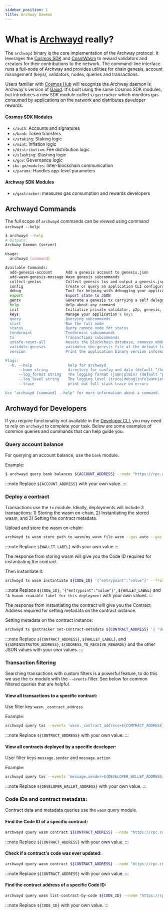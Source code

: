```yaml
---
sidebar_position: 1
title: Archway Daemon
---
```


# What is [Archwayd](https://github.com/archway-network/archway) really?

The `archwayd` binary is the core implementation of the Archway protocol. It leverages the [Cosmos SDK](https://github.com/cosmos/cosmos-sdk) and [CosmWasm](https://github.com/CosmWasm/cosmwasm) to reward validators and creators for their contributions to the network. The command-line interface runs a full-node of Archway and provides utilities for chain genesis, account management (keys), validators, nodes, queries and transactions.

Users familiar with [Cosmos Hub](https://github.com/cosmos/gaia) will recognize the Archway daemon is Archway's version of [Gaiad](https://hub.cosmos.network/main/getting-started/what-is-gaia.html). It's built using the same Cosmos SDK modules, but introduces a new SDK module called `x/gastracker` which monitors gas consumed by applications on the network and distributes developer rewards.

#### Cosmos SDK Modules

- `x/auth`: Accounts and signatures
- `x/bank`: Token transfers
- `x/staking`: Staking logic
- `x/mint`: Inflation logic
- `x/distribution`: Fee distribution logic
- `x/slashing`: Slashing logic
- `x/gov`: Governance logic
- `ibc-go/modules`: Inter-blockchain communication
- `x/params`: Handles app-level parameters

#### Archway SDK Modules

- `x/gastracker`: measures gas consumption and rewards developers

## Archwayd Commands

The full scope of `archwayd` commands can be viewed using command `archwayd --help`:

```bash
$ archwayd --help
# Outputs:
Archway Daemon (server)

Usage:
  archwayd [command]

Available Commands:
  add-genesis-account      Add a genesis account to genesis.json
  add-wasm-genesis-message Wasm genesis subcommands
  collect-gentxs           Collect genesis txs and output a genesis.json file
  config                   Create or query an application CLI configuration file
  debug                    Tool for helping with debugging your application
  export                   Export state to JSON
  gentx                    Generate a genesis tx carrying a self delegation
  help                     Help about any command
  init                     Initialize private validator, p2p, genesis, and application configuration files
  keys                     Manage your application's keys
  query                    Querying subcommands
  start                    Run the full node
  status                   Query remote node for status
  tendermint               Tendermint subcommands
  tx                       Transactions subcommands
  unsafe-reset-all         Resets the blockchain database, removes address book files, and resets data/priv_validator_state.json to the genesis state
  validate-genesis         validates the genesis file at the default location or at the location passed as an arg
  version                  Print the application binary version information

Flags:
  -h, --help                help for archwayd
      --home string         directory for config and data (default "/home/user/.archway")
      --log_format string   The logging format (json|plain) (default "plain")
      --log_level string    The logging level (trace|debug|info|warn|error|fatal|panic) (default "info")
      --trace               print out full stack trace on errors

Use "archwayd [command] --help" for more information about a command.
```

## Archwayd for Developers

If you require functionality not available in the [Developer CLI](https://www.npmjs.com/package/@archwayhq/cli), you may need to rely on `archwayd` to complete your task. Below are some examples of common queries and commands that can help guide you. 

### Query account balance

For querying an account balance, use the `bank` module.

Example:

```bash
$ archwayd query bank balances ${ACCOUNT_ADDRESS} --node "https://rpc.constantine-1.archway.tech:443"
```

:::note
Replace `${ACCOUNT_ADDRESS}` with your own value.
:::

### Deploy a contract

Transactions use the `tx` module. Ideally, deployments will include 3 transactions: 1) Storing the wasm on-chain, 2) Instantiating the stored wasm, and 3) Setting the contract metadata.

Upload and store the wasm on-chain:

```bash
archwayd tx wasm store path_to_wasm/my_wasm_file.wasm --gas auto --gas-prices 0.05uconst --gas-adjustment 1.4 --from ${WALLET_LABEL} --chain-id "constantine-1" --node "https://rpc.constantine-1.archway.tech:443" --broadcast-mode sync --output json -y
```

:::note
Replace `${WALLET_LABEL}` with your own value
:::

The response from storing wasm will give you the Code ID required for instantiating the contract.

Then instantiate it:

```bash
archwayd tx wasm instantiate ${CODE_ID} '{"entrypoint":"value"}' --from ${WALLET_LABEL} --label "A human readable label for this deployment" --gas auto --gas-prices 0.05uconst --gas-adjustment 1.4 --chain-id "constantine-1" --node "https://rpc.constantine-1.archway.tech:443" --broadcast-mode sync --output json -y
```

:::note
Replace `${CODE_ID}`, `'{"entrypoint":"value"}'`, `${WALLET_LABEL}` and `"A human readable label for this deployment` with your own values.
:::

The response from instantiating the contract will give you the Contract Address required for setting metadata on the contract instance.

Setting metadata on the contract instance:

```bash
archwayd tx gastracker set-contract-metadata ${CONTRACT_ADDRESS} '{ "developer_address": ${ADMINISTRATOR_ADDRESS}, "reward_address": ${ADDRESS_TO_RECEIVE_REWARDS}, "collect_premium": false, "premium_percentage_charged": 0, "gas_rebate_to_user": false }' --gas auto --gas-prices 0.05uconst --gas-adjustment 1.4 --from ${WALLET_LABEL} --chain-id "constantine-1" --node "https://rpc.constantine-1.archway.tech:443" --broadcast-mode sync --output json -y
```

:::note
Replace `${CONTRACT_ADDRESS}`, `${WALLET_LABEL}`, and `${ADMINISTRATOR_ADDRESS}`, `${ADDRESS_TO_RECEIVE_REWARDS}` and the other JSON values with your own values.
:::

### Transaction filtering

Searching transactions with custom filters is a powerful feature, to do this we use the `tx` module with the `--events` filter. See below for common filtered queries that are helpful.

#### View all transactions to a specific contract:

Use filter key `wasm._contract_address`

Example:

```bash
archwayd query txs --events 'wasm._contract_address=${CONTRACT_ADDRESS}' --node "https://rpc.constantine-1.archway.tech:443"
```

:::note
Replace `${CONTRACT_ADDRESS}` with your own value.
:::

#### View all contracts deployed by a specific developer:

User filter keys `message.sender` and `message.action`

Example:

```bash
archwayd query txs --events 'message.sender=${DEVELOPER_WALLET_ADDRESS}&message.action=/cosmwasm.wasm.v1.MsgInstantiateContract' --node "https://rpc.constantine-1.archway.tech:443"
```

:::note
Replace `${DEVELOPER_WALLET_ADDRESS}` with your own value.
:::

### Code IDs and contract metadata:

Contract data and metadata queries use the `wasm` query module.

#### Find the Code ID of a specific contract:

```bash
archwayd query wasm contract ${CONTRACT_ADDRESS} --node "https://rpc.constantine-1.archway.tech:443"
```

:::note
Replace `${CONTRACT_ADDRESS}` with your own value.
:::

#### Check if a contract's code was ever updated:

```bash
archwayd query wasm contract ${CONTRACT_ADDRESS} --node "https://rpc.constantine-1.archway.tech:443"
```

:::note
Replace `${CONTRACT_ADDRESS}` with your own value.
:::

#### Find the contract address of a specific Code ID:

```bash
archwayd query wasm list-contract-by-code ${CODE_ID} --node "https://rpc.constantine-1.archway.tech:443"
```

:::note
Replace `${CODE_ID}` with your own value.
:::